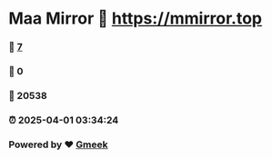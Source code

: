 # Maa Mirror :link: https://mmirror.top 
### :page_facing_up: [7](https://mmirror.top/tag.html) 
### :speech_balloon: 0 
### :hibiscus: 20538 
### :alarm_clock: 2025-04-01 03:34:24 
### Powered by :heart: [Gmeek](https://github.com/Meekdai/Gmeek)
